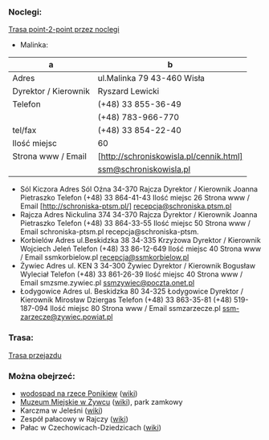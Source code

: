 ### Noclegi:
[Trasa point-2-point przez noclegi](https://maps.openrouteservice.org/directions?n1=49.70712&n2=19.229246&n3=13&a=49.793619,18.789495,49.637751,18.946235,49.520908,19.027039,49.502513,19.097156,49.58232,19.34373,49.728449,19.125429,49.686166,19.210731,49.914745,19.005904&b=1a&c=0&g1=-1&g2=0&h2=3&k1=en-US&k2=km)
- Malinka:

| a | b |
| --- | --- |
| Adres | ul.Malinka 79 43-460 Wisła |
| Dyrektor / Kierownik | Ryszard Lewicki |
| Telefon | (+48) 33 855-36-49 |
| | (+48) 783-966-770 |
| tel/fax | (+48) 33 854-22-40 |
| Ilość miejsc | 60 |
| Strona www / Email | [http://schroniskowisla.pl/cennik.html] |
| | ssm@schroniskowisla.pl |
- Sól Kiczora
    Adres 	Sól Oźna 34-370 Rajcza
    Dyrektor / Kierownik 	Joanna Pietraszko
    Telefon 	(+48) 33 864-41-43
    Ilość miejsc 	26
    Strona www / Email 	[http://schroniska-ptsm.pl/]
    recepcja@schroniska.ptsm.pl
- Rajcza
    Adres 	Nickulina 374 34-370 Rajcza
    Dyrektor / Kierownik 	Joanna Pietraszko
    Telefon 	(+48) 33 864-33-55
    Ilość miejsc 	50
    Strona www / Email 	schroniska-ptsm.pl
    recepcja@schroniska-ptsm.
- Korbielów
    Adres 	ul.Beskidzka 38 34-335 Krzyżowa
    Dyrektor / Kierownik 	Wojciech Jeleń
    Telefon 	(+48) 33 86-12-649
    Ilość miejsc 	40
    Strona www / Email 	ssmkorbielow.pl
    recepcja@ssmkorbielow.pl
- Żywiec
    Adres 	ul. KEN 3 34-300 Żywiec
    Dyrektor / Kierownik 	Bogusław Wyleciał
    Telefon 	(+48) 33 861-26-39
    Ilość miejsc 	40
    Strona www / Email 	smzsme.zywiec.pl
    ssmzywiec@poczta.onet.pl
- Łodygowice
    Adres 	ul. Beskidzka 80 34-325 Łodygowice
    Dyrektor / Kierownik 	Mirosław Dziergas
    Telefon 	(+48) 33 863-35-81
    (+48) 519-187-094
    Ilość miejsc 	80
    Strona www / Email 	ssmzarzecze.pl
    ssm-zarzecze@zywiec.powiat.pl

### Trasa:
[Trasa przejazdu](https://maps.openrouteservice.org/directions?n1=49.54256&n2=18.987452&n3=14&a=49.793619,18.789495,49.637751,18.946235,49.624271,18.91142,49.607866,18.923718,49.598147,18.924856,49.520908,19.027039,49.502513,19.097156,49.613199,19.267277,49.58232,19.34373,49.659663,19.309486,49.686166,19.210731,49.728449,19.125429,49.774857,19.201726,49.914745,19.005904&b=1a&c=0&g1=-1&g2=0&h2=3&k1=en-US&k2=km)

### Można obejrzeć:
- [wodospad na rzece Ponikiew](https://www.openstreetmap.org/node/3867926295) ([wiki](https://pl.wikipedia.org/wiki/Ponikwa_(dop%C5%82yw_So%C5%82y)))
- [Muzeum Miejskie w Żywcu](http://www.muzeum-zywiec.pl/) ([wiki](https://pl.wikipedia.org/wiki/Muzeum_Miejskie_w_%C5%BBywcu)), park zamkowy
- Karczma w Jeleśni ([wiki](https://pl.wikipedia.org/wiki/Karczma_w_Jele%C5%9Bni))
- Zespół pałacowy w Rajczy ([wiki](https://pl.wikipedia.org/wiki/Pa%C5%82ac_w_Rajczy))
- Pałac w Czechowicach-Dziedzicach ([wiki](https://pl.wikipedia.org/wiki/Pa%C5%82ac_Kotuli%C5%84skich))
